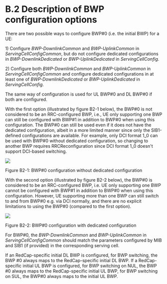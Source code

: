 # B.2 Description of BWP configuration options

There are two possible ways to configure BWP#0 (i.e. the initial BWP)
for a UE:

1\) Configure *BWP-DownlinkCommon* and *BWP-UplinkCommon* in
*ServingCellConfigCommon*, but do not configure dedicated configurations
in *BWP-DownlinkDedicated* or *BWP-UplinkDedicated* in
*ServingCellConfig*.

2\) Configure both *BWP-DownlinkCommon* and *BWP-UplinkCommon* in
*ServingCellConfigCommon* and configure dedicated configurations in at
least one of *BWP-DownlinkDedicated* or *BWP-UplinkDedicated* in
*ServingCellConfig*.

The same way of configuration is used for UL BWP#0 and DL BWP#0 if both
are configured.

With the first option (illustrated by figure B2-1 below), the BWP#0 is
not considered to be an RRC-configured BWP, i.e., UE only supporting one
BWP can still be configured with BWP#1 in addition to BWP#0 when using
this configuration. The BWP#0 can still be used even if it does not have
the dedicated configuration, albeit in a more limited manner since only
the SIB1-defined configurations are available. For example, only DCI
format 1_0 can be used with BWP#0 without dedicated configuration, so
changing to another BWP requires RRCReconfiguration since DCI format 1_0
doesn\'t support DCI-based switching.

![](media/image70.emf)

Figure B2-1: BWP#0 configuration without dedicated configuration

With the second option (illustrated by figure B2-2 below), the BWP#0 is
considered to be an RRC-configured BWP, i.e. UE only supporting one BWP
cannot be configured with BWP#1 in addition to BWP#0 when using this
configuration. However, UE supporting more than one BWP can still switch
to and from BWP#0 e.g. via DCI normally, and there are no explicit
limitations to using the BWP#0 (compared to the first option).

![](media/image71.emf)

Figure B2-2: BWP#0 configuration with dedicated configuration

For BWP#0, the *BWP-DownlinkCommon* and *BWP-UplinkCommon* in
*ServingCellConfigCommon* should match the parameters configured by MIB
and SIB1 (if provided) in the corresponding serving cell.

If an RedCap-specific initial DL BWP is configured, for BWP switching,
the BWP #0 always maps to the RedCap-specific initial DL BWP. If a
RedCap-specific initial UL BWP is configured, for BWP switching on NUL,
the BWP #0 always maps to the RedCap-specific initial UL BWP, for BWP
switching on SUL, the BWP#0 always maps to the initial UL BWP.